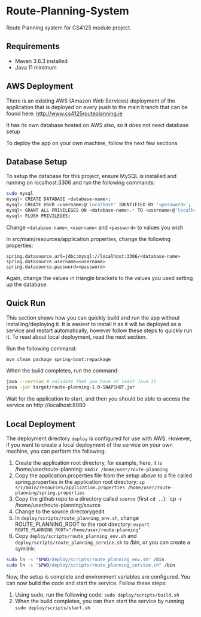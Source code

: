 # Route-Planning-System

Route Planning system for CS4125 module project. 

## Requirements
- Maven 3.6.3 installed
- Java 11 minimum

## AWS Deployment
There is an existing AWS (Amazon Web Services) deployment of the application that is deployed on every push to the main branch that can be found
here: http://www.cs4125routeplanning.ie

It has its own database hosted on AWS also, so it does not need database setup

To deploy the app on your own machine, follow the next few sections

## Database Setup
To setup the database for this project, ensure MySQL is installed and running on localhost:3306 and run the following commands:
```bash
sudo mysql
mysql> CREATE DATABASE <database-name>;
mysql> CREATE USER <username>@'localhost' IDENTIFIED BY '<password>';
mysql> GRANT ALL PRIVILEGES ON <database-name>.* TO <username>@'localhost';
mysql> FLUSH PRIVILEGES;
```
Change `<database-name>`, `<username>` and `<password>` to values you wish

In src/main/resources/application.properties, change the following properties:
```
spring.datasource.url=jdbc:mysql://localhost:3306/<database-name>
spring.datasource.username=<username>
spring.datasource.password=<password>
```
Again, change the values in triangle brackets to the values you used setting up the database.

## Quick Run
This section shows how you can quickly build and run the app without installing/deploying it. It is easiest to install it
as it will be deployed as a service and restart automatically, however follow these steps to quickly run it. To read about
local deployment, read the next section.

Run the following command:
```bash
mvn clean package spring-boot:repackage
```

When the build completes, run the command:
```bash
java --version # validate that you have at least Java 11
java -jar target/route-planning-1.0-SNAPSHOT.jar
```
Wait for the application to start, and then you should be able to access the service on http://localhost:8080

## Local Deployment
The deployment directory `deploy` is configured for use with AWS. However, if you want to create a local deployment of
the service on your own machine, you can perform the following:

1. Create the application root directory, for example, here, it is /home/user/route-planning: 
`mkdir /home/user/route-planning`                                                                                         
1. Copy the application.properties file from the setup above to a file called spring.properties in the application root directory:
`cp src/main/resources/application.properties /home/user/route-planning/spring.properties`
1. Copy the github repo to a directory called `source` (first `cd ..`): `cp -r <name-of-repo> /home/user/route-planning/source
1. Change to the source directorygedit
1. In `deploy/scripts/route_planning_env.sh`, change ROUTE_PLANNING_ROOT to the root directory:
`export ROUTE_PLANNING_ROOT="/home/user/route-planning"`
1. Copy `deploy/scripts/route_planning_env.sh` and `deploy/scripts/route_planning_service.sh` to /bin, or you can create a symlink:
```bash
sudo ln -s "$PWD/deploy/scripts/route_planning_env.sh" /bin
sudo ln -s "$PWD/deploy/scripts/route_planning_service.sh" /bin
```

Now, the setup is complete and environment variables are configured. You can now build the code and start the service.
Follow these steps:
1. Using sudo, run the following code:
`sudo deploy/scripts/build.sh`
1. When the build completes, you can then start the service by running `sudo deploy/scripts/start.sh`

 